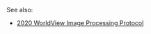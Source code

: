 See also:

* [2020 WorldView Image Processing Protocol](https://docs.google.com/document/d/1U6xRYjZmD2-Y0O-iNDx7l24GRBlHIRzvmpewvL8mTok/edit?usp=sharing)
